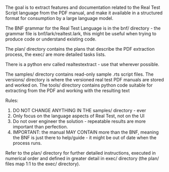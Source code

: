 The goal is to extract features and documentation related to the Real Test Script language from the PDF manual, 
and make it available in a structured format for consumption by a large language model.

The BNF grammar for the Real Test Language is in the bnf/ directory - the grammar file is bnf/lark/realtest.lark, this might be useful when trying to produce code or understand existing code.

The plan/ directory contains the plans that describe the PDF extraction process, the exec/ are more detailed
tasks lists.

There is a python env called realtestextract - use that wherever possible.

The samples/ directory contains read-only sample .rts script files. 
The versions/ directory is where the versioned real test PDF manuals are stored and worked on.
The tools/ directory contains python code suitable for extracting from the PDF and working with the resulting text

Rules:
1. DO NOT CHANGE ANYTHING IN THE samples/ directory - ever
2. Only focus on the language aspects of Real Test, not on the UI 
3. Do not over engineer the solution - repeatable results are more important than perfection.
4. IMPORTANT: the manual MAY CONTAIN more than the BNF, meaning the BNF is just there to help/guide - it might be out of date when the process runs.

Refer to the plan/ directory for further detailed instructions, executed in numerical order and defined in greater detail in exec/ directory (the plan/ files map 1:1 to the exec/ directory).